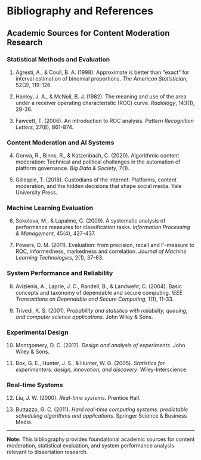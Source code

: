 
# Bibliography and References
## Academic Sources for Content Moderation Research

### Statistical Methods and Evaluation
1. Agresti, A., & Coull, B. A. (1998). Approximate is better than "exact" for interval estimation of binomial proportions. *The American Statistician*, 52(2), 119-126.

2. Hanley, J. A., & McNeil, B. J. (1982). The meaning and use of the area under a receiver operating characteristic (ROC) curve. *Radiology*, 143(1), 29-36.

3. Fawcett, T. (2006). An introduction to ROC analysis. *Pattern Recognition Letters*, 27(8), 861-874.

### Content Moderation and AI Systems
4. Gorwa, R., Binns, R., & Katzenbach, C. (2020). Algorithmic content moderation: Technical and political challenges in the automation of platform governance. *Big Data & Society*, 7(1).

5. Gillespie, T. (2018). Custodians of the Internet: Platforms, content moderation, and the hidden decisions that shape social media. Yale University Press.

### Machine Learning Evaluation
6. Sokolova, M., & Lapalme, G. (2009). A systematic analysis of performance measures for classification tasks. *Information Processing & Management*, 45(4), 427-437.

7. Powers, D. M. (2011). Evaluation: from precision, recall and F-measure to ROC, informedness, markedness and correlation. *Journal of Machine Learning Technologies*, 2(1), 37-63.

### System Performance and Reliability
8. Avizienis, A., Laprie, J. C., Randell, B., & Landwehr, C. (2004). Basic concepts and taxonomy of dependable and secure computing. *IEEE Transactions on Dependable and Secure Computing*, 1(1), 11-33.

9. Trivedi, K. S. (2001). *Probability and statistics with reliability, queuing, and computer science applications*. John Wiley & Sons.

### Experimental Design
10. Montgomery, D. C. (2017). *Design and analysis of experiments*. John Wiley & Sons.

11. Box, G. E., Hunter, J. S., & Hunter, W. G. (2005). *Statistics for experimenters: design, innovation, and discovery*. Wiley-Interscience.

### Real-time Systems
12. Liu, J. W. (2000). *Real-time systems*. Prentice Hall.

13. Buttazzo, G. C. (2011). *Hard real-time computing systems: predictable scheduling algorithms and applications*. Springer Science & Business Media.

---

**Note:** This bibliography provides foundational academic sources for content moderation, 
statistical evaluation, and system performance analysis relevant to dissertation research.
